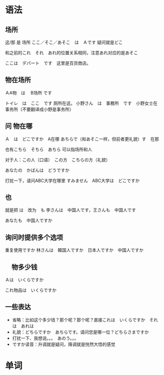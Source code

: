 # 语法
## 场所
这/那 是 场所
ここ／そこ／あそこ　は　Ａです
疑问就是どこ

和之前的これ　それ　あれ的位置关系相同，注意あれ对应的是あそこ

ここは　デパート　です　这里是百货商店。

## 物在场所
ＡA物　は　 B场所 です

トイレ　は　ここ　です 厕所在这。
小野さん　は　事務所　です　小野女士在事务所（不要翻译成小野是事务所）　

## 问 物在哪
Ａ　は　どこですか　A在哪
あちらで（和あそこ一样，但前者更礼貌）す　在那

也有こちら　そちら　あちら 可以指场所和人

对于人：この人（口语）　この方　こちらの方（礼貌）


あなたの　かばんは　どうですか

打扰一下，请问ABC大学在哪里
すみません　ABC大学は　どこですか

## 也
就是把 は　改为　も
李さんは　中国人です，王さんも　中国人です

あなたも　中国人ですか

## 询问时提供多个选项
重复使用ですか
林さんは　韓国人ですか　日本人ですか　中国人ですか

## 　物多少钱
Ａは　いくらですか

これ物品は　いくらですか

## 一些表达
- 省略：比如这个多少钱？那个呢？那个呢？直接これは　いくらですか　それは　あれは
- 礼貌：どちらですか　あちらです。请问您是哪一位？どちらさまですか
- 打扰一下、我想说。。。　あのう。。。
- ですか读音：升调就是疑问，降调就是恍然大悟的感觉



# 单词